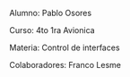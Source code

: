 Alumno: Pablo Osores

Curso: 4to 1ra Avionica

Materia: Control de interfaces

Colaboradores: Franco Lesme
